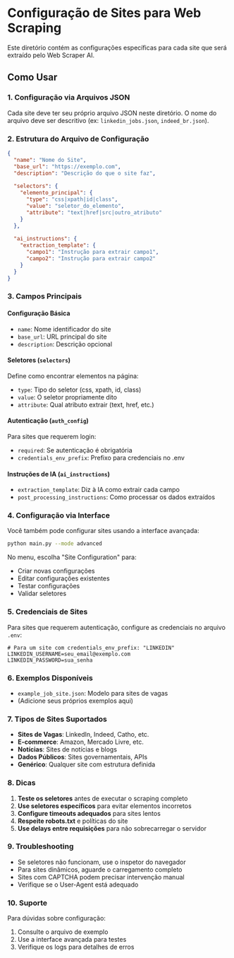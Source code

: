 # Configuração de Sites para Web Scraping

Este diretório contém as configurações específicas para cada site que será extraído pelo Web Scraper AI.

## Como Usar

### 1. Configuração via Arquivos JSON

Cada site deve ter seu próprio arquivo JSON neste diretório. O nome do arquivo deve ser descritivo (ex: `linkedin_jobs.json`, `indeed_br.json`).

### 2. Estrutura do Arquivo de Configuração

```json
{
  "name": "Nome do Site",
  "base_url": "https://exemplo.com",
  "description": "Descrição do que o site faz",
  
  "selectors": {
    "elemento_principal": {
      "type": "css|xpath|id|class",
      "value": "seletor_do_elemento",
      "attribute": "text|href|src|outro_atributo"
    }
  },
  
  "ai_instructions": {
    "extraction_template": {
      "campo1": "Instrução para extrair campo1",
      "campo2": "Instrução para extrair campo2"
    }
  }
}
```

### 3. Campos Principais

#### Configuração Básica
- `name`: Nome identificador do site
- `base_url`: URL principal do site
- `description`: Descrição opcional

#### Seletores (`selectors`)
Define como encontrar elementos na página:
- `type`: Tipo do seletor (css, xpath, id, class)
- `value`: O seletor propriamente dito
- `attribute`: Qual atributo extrair (text, href, etc.)

#### Autenticação (`auth_config`)
Para sites que requerem login:
- `required`: Se autenticação é obrigatória
- `credentials_env_prefix`: Prefixo para credenciais no .env

#### Instruções de IA (`ai_instructions`)
- `extraction_template`: Diz à IA como extrair cada campo
- `post_processing_instructions`: Como processar os dados extraídos

### 4. Configuração via Interface

Você também pode configurar sites usando a interface avançada:

```bash
python main.py --mode advanced
```

No menu, escolha "Site Configuration" para:
- Criar novas configurações
- Editar configurações existentes  
- Testar configurações
- Validar seletores

### 5. Credenciais de Sites

Para sites que requerem autenticação, configure as credenciais no arquivo `.env`:

```
# Para um site com credentials_env_prefix: "LINKEDIN"
LINKEDIN_USERNAME=seu_email@exemplo.com
LINKEDIN_PASSWORD=sua_senha
```

### 6. Exemplos Disponíveis

- `example_job_site.json`: Modelo para sites de vagas
- (Adicione seus próprios exemplos aqui)

### 7. Tipos de Sites Suportados

- **Sites de Vagas**: LinkedIn, Indeed, Catho, etc.
- **E-commerce**: Amazon, Mercado Livre, etc.
- **Notícias**: Sites de notícias e blogs
- **Dados Públicos**: Sites governamentais, APIs
- **Genérico**: Qualquer site com estrutura definida

### 8. Dicas

1. **Teste os seletores** antes de executar o scraping completo
2. **Use seletores específicos** para evitar elementos incorretos
3. **Configure timeouts adequados** para sites lentos
4. **Respeite robots.txt** e políticas do site
5. **Use delays entre requisições** para não sobrecarregar o servidor

### 9. Troubleshooting

- Se seletores não funcionam, use o inspetor do navegador
- Para sites dinâmicos, aguarde o carregamento completo
- Sites com CAPTCHA podem precisar intervenção manual
- Verifique se o User-Agent está adequado

### 10. Suporte

Para dúvidas sobre configuração:
1. Consulte o arquivo de exemplo
2. Use a interface avançada para testes
3. Verifique os logs para detalhes de erros